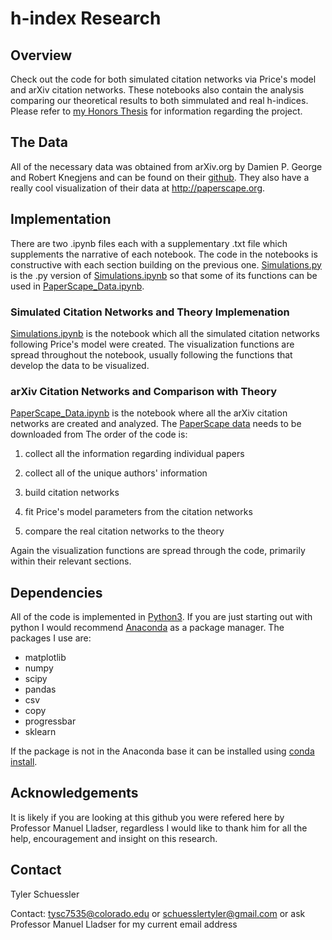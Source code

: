 # h-index Research
## Overview
Check out the code for both simulated citation networks via Price's model and arXiv citation networks. 
These notebooks also contain the analysis comparing our theoretical results to both simmulated and real h-indices.
Please refer to [my Honors Thesis](https://scholar.colorado.edu/honr_theses/1906/) for information regarding the project. 
## The Data 
All of the necessary data was obtained from arXiv.org by Damien P. George and Robert Knegjens and can be found on their [github](https://github.com/paperscape/paperscape-data).
They also have a really cool visualization of their data at http://paperscape.org.
## Implementation
There are two .ipynb files each with a supplementary .txt file which supplements the narrative of each notebook. The code in the 
notebooks is constructive with each section building on the previous one. 
[Simulations.py](Simulations.py) is the .py version of [Simulations.ipynb](Simulations.ipynb) so that some of its functions can be used in [PaperScape_Data.ipynb](PaperScape_Data.ipynb).
### Simulated Citation Networks and Theory Implemenation
[Simulations.ipynb](Simulations.ipynb) is the notebook which all the simulated citation networks following Price's model were 
created. The visualization functions are spread throughout the notebook, usually following the functions that develop the data
to be visualized. 

### arXiv Citation Networks and Comparison with Theory
[PaperScape_Data.ipynb](PaperScape_Data.ipynb) is the notebook where all the arXiv citation networks are created and analyzed. The [PaperScape data](https://github.com/paperscape/paperscape-data) needs to be downloaded from The order of the code is: 

1. collect all the information regarding individual papers

2. collect all of the unique authors' information

3. build citation networks

4. fit Price's model parameters from the citation networks

5. compare the real citation networks to the theory

Again the visualization functions are spread through the code, primarily within their relevant sections.

## Dependencies 
All of the code is implemented in [Python3](https://www.python.org/download/releases/3.0/). If you are just starting out with python I would recommend [Anaconda](https://www.anaconda.com/distribution/) as a package manager. The packages I use are:

- matplotlib
- numpy
- scipy
- pandas
- csv
- copy
- progressbar
- sklearn

If the package is not in the Anaconda base it can be installed using [conda install](https://docs.anaconda.com/anaconda/user-guide/tasks/install-packages/).

## Acknowledgements
It is likely if you are looking at this github you were refered here by Professor Manuel Lladser, regardless I would like to thank him for all the help, encouragement and insight on this research.

## Contact
Tyler Schuessler

Contact: tysc7535@colorado.edu or schuesslertyler@gmail.com or ask Professor Manuel Lladser for my current email address
